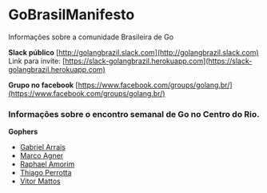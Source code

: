 GoBrasilManifesto
==============

Informações sobre a comunidade Brasileira de Go


__Slack público__
[http://golangbrazil.slack.com](http://golangbrazil.slack.com)
Link para invite: [https://slack-golangbrazil.herokuapp.com](https://slack-golangbrazil.herokuapp.com)


__Grupo no facebook__
[https://www.facebook.com/groups/golang.br/](https://www.facebook.com/groups/golang.br/)


### Informações sobre o encontro semanal de Go no Centro do Rio.
__Gophers__
- [Gabriel Arrais](https://github.com/gabrielarrais)
- [Marco Agner](https://github.com/marcoagner)
- [Raphael Amorim](https://github.com/raphamorim)
- [Thiago Perrotta](https://github.com/thiagowfx)
- [Vitor Mattos](https://github.com/vmattos)

